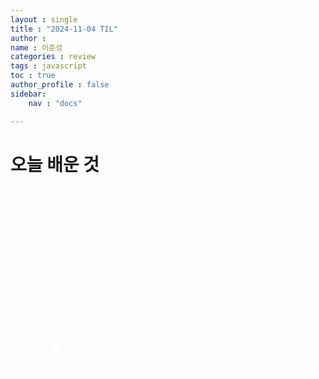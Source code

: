 ```yaml
---
layout : single
title : "2024-11-04 TIL"
author : 
name : 이준성
categories : review
tags : javascript
toc : true
author_profile : false
sidebar:
    nav : "docs"

---
```


# 오늘 배운 것
<span style = "color:white; font-size:70%">
오늘은 하루 종일 JAVASCRIPT의 문법과 규칙(메모리, 콜백 함수, 호이스팅,this 할당)에 대해 배웠다.<br>
오늘 하루에 3주일치를 공부한 탓에 아직 완전히 이해가 가진 않는다.<br><br>

일단 내가 이해한 대로 적어보도록 핮.

메모리 할당 : javascript의 숫자는 모두 8byte로 이루어져 있으며, 변수 이름의 메모리와 값의 메모리가 분리되어 있다.<br>
값을 복사할 때 memory를 복사하는 얕은 복사가 일어나서, 깊은 복사로 수정하지 않으면 문제가 생긴다.<br>
메모리에 값을 넣기 때문에 사용하지 않는 값이 생기면 정리한다.(가비지 컬렉팅)<br><br>

콜백 함수 : 함수를 변수처럼 사용하는 문법. 람다 함수와 비슷하게 보면 될 듯 하다.

호이스팅 : 대충 작성해도 변수 선언과 함수의 위치를 런타임 중에 프로그램이 알아서 맞춰주는 일.<br>
다만 정리되는 순서가 있어서 유의를 해야 한다.

당장은 이 정도라고 생각하면 될 듯 하다.
</span>



# 내일 할 것
가능하면 이번 주 수요일까지 모든 강의를 끝내고 간단하게 와이어프레임을 작성하자.
